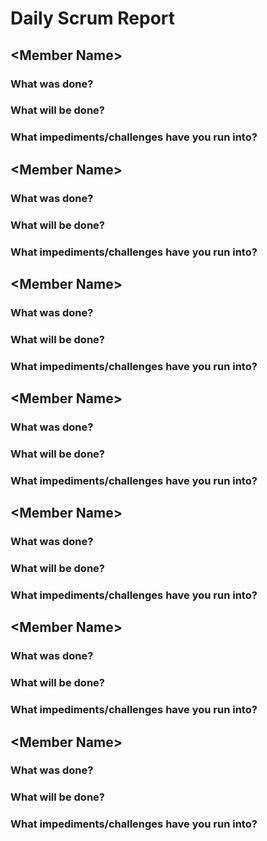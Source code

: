 # Daily Scrum Report

## \<Member Name\>

### What was done?

### What will be done?

### What impediments/challenges have you run into?

## \<Member Name\>

### What was done?

### What will be done?

### What impediments/challenges have you run into?
## \<Member Name\>

### What was done?

### What will be done?

### What impediments/challenges have you run into?
## \<Member Name\>

### What was done?

### What will be done?

### What impediments/challenges have you run into?
## \<Member Name\>

### What was done?

### What will be done?

### What impediments/challenges have you run into?
## \<Member Name\>

### What was done?

### What will be done?

### What impediments/challenges have you run into?
## \<Member Name\>

### What was done?

### What will be done?

### What impediments/challenges have you run into?